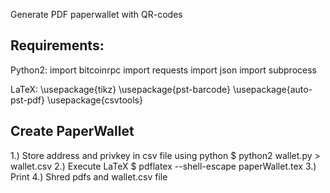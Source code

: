 Generate PDF paperwallet with QR-codes

Requirements:
----------------------
Python2:
	import bitcoinrpc
	import requests
	import json
	import subprocess

LaTeX:
	\usepackage{tikz}
	\usepackage{pst-barcode}
	\usepackage{auto-pst-pdf}
	\usepackage{csvtools}

Create PaperWallet
----------------------
1.) Store address and privkey in csv file using python
	$ python2 wallet.py > wallet.csv
2.) Execute LaTeX
	$ pdflatex --shell-escape paperWallet.tex
3.) Print
4.) Shred pdfs and wallet.csv file
